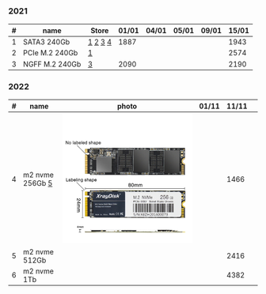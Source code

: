 ### 2021

| # | name | Store | 01/01 | 04/01 | 05/01 | 09/01 | 15/01 |
| --- | --- | --- | --- | --- | --- | --- | --- |
| 1 | SATA3 240Gb | [1](https://aliexpress.ru/item/32958542268.html?spm=a2g0o.detail.0.0.67ba1be49J6xLn&gps-id=pcDetailCartBuyAlsoBuy&scm=1007.12908.197732.0&scm_id=1007.12908.197732.0&scm-url=1007.12908.197732.0&pvid=b9c11ce8-07dc-4aa7-8753-0f8b9a564eb4&_t=gps-id:pcDetailCartBuyAlsoBuy,scm-url:1007.12908.197732.0,pvid:b9c11ce8-07dc-4aa7-8753-0f8b9a564eb4,tpp_buckets:21387%230%23183380%230&sku_id=12000018041474399 'KingSpec Factory Store') [2](https://aliexpress.ru/item/4001289893938.html?spm=a2g0o.detail.0.0.290c4fb5fIW1hw&gps-id=pcDetailCartBuyAlsoBuy&scm=1007.12908.197732.0&scm_id=1007.12908.197732.0&scm-url=1007.12908.197732.0&pvid=edd57ee4-a2f4-4391-b0a0-e71306b2ac76&_t=gps-id:pcDetailCartBuyAlsoBuy,scm-url:1007.12908.197732.0,pvid:edd57ee4-a2f4-4391-b0a0-e71306b2ac76,tpp_buckets:21387%230%23183380%230&sku_id=12000017807827981 'KingSpec SSD store') [3](https://aliexpress.ru/item/32595324956.html?spm=a2g0o.detail.0.0.290c4fb5fIW1hw&gps-id=pcDetailCartBuyAlsoBuy&scm=1007.12908.197732.0&scm_id=1007.12908.197732.0&scm-url=1007.12908.197732.0&pvid=edd57ee4-a2f4-4391-b0a0-e71306b2ac76&_t=gps-id:pcDetailCartBuyAlsoBuy,scm-url:1007.12908.197732.0,pvid:edd57ee4-a2f4-4391-b0a0-e71306b2ac76,tpp_buckets:21387%230%23183380%230&sku_id=12000018040532266 'KingSpec Official Store') [4](https://aliexpress.ru/item/32619568729.html?spm=a2g0o.detail.0.0.290c4fb5fIW1hw&gps-id=pcDetailCartBuyAlsoBuy&scm=1007.12908.197732.0&scm_id=1007.12908.197732.0&scm-url=1007.12908.197732.0&pvid=edd57ee4-a2f4-4391-b0a0-e71306b2ac76&_t=gps-id:pcDetailCartBuyAlsoBuy,scm-url:1007.12908.197732.0,pvid:edd57ee4-a2f4-4391-b0a0-e71306b2ac76,tpp_buckets:21387%230%23183380%230&sku_id=12000016752899904 'Computer&SSD Storage Factory Store') | 1887 |  |  |  | 1943 |
| 2 | PCIe M.2 240Gb | [1](https://aliexpress.ru/item/32958542268.html?spm=a2g0o.detail.0.0.67ba1be49J6xLn&gps-id=pcDetailCartBuyAlsoBuy&scm=1007.12908.197732.0&scm_id=1007.12908.197732.0&scm-url=1007.12908.197732.0&pvid=b9c11ce8-07dc-4aa7-8753-0f8b9a564eb4&_t=gps-id:pcDetailCartBuyAlsoBuy,scm-url:1007.12908.197732.0,pvid:b9c11ce8-07dc-4aa7-8753-0f8b9a564eb4,tpp_buckets:21387%230%23183380%230&sku_id=12000018041474399 'KingSpec Factory Store') |  |  |  |  | 2574 |
| 3 | NGFF M.2 240Gb | [3](https://aliexpress.ru/item/32364627961.html?spm=a2g0o.detail.0.0.342930e630Aokx&gps-id=pcDetailCartBuyAlsoBuy&scm=1007.12908.197732.0&scm_id=1007.12908.197732.0&scm-url=1007.12908.197732.0&pvid=1499ed0e-6584-4fa8-86d2-d1ce9b9e275b&_t=gps-id:pcDetailCartBuyAlsoBuy,scm-url:1007.12908.197732.0,pvid:1499ed0e-6584-4fa8-86d2-d1ce9b9e275b,tpp_buckets:21387%230%23183380%230&sku_id=12000016907903793 'KingSpec Official Store') | 2090 |  |  |  | 2190 |

### 2022

| # | name | photo | 01/11 | 11/11 |  |
| --- | --- | --- | --- | --- | --- |
| 4 | m2 nvme 256Gb [5](https://aliexpress.ru/item/4000956226768.html?item_id=4000956226768&af=3023&utm_campaign=3023&aff_platform=api-new-link-generate&utm_medium=cpa&sku_id=12000029905689815&cn=20rurl54a3bh0mq3cr8lq2bepbo3xlvd&dp=20rurl54a3bh0mq3cr8lq2bepbo3xlvd&scm-url=1007.13339.169870.0&aff_fcid=a0335830e24d4a84906298be9239c123-1668097515532-03177-_Aamr2Z&cv=3822483&aff_fsk=_Aamr2Z&_t=gps-id%3ApcDetailBottomMoreThisSeller%2Cscm-url%3A1007.13339.169870.0%2Cpvid%3A2b71adc9-0ad9-4704-8c65-9e0c96582879%2Ctpp_buckets%3A21387%230%23183380%230&pvid=2b71adc9-0ad9-4704-8c65-9e0c96582879&_ga=2.110139138.667877588.1604939037-5041542.1602591723&sk=_Aamr2Z&aff_trace_key=a0335830e24d4a84906298be9239c123-1668097515532-03177-_Aamr2Z&gps-id=pcDetailBottomMoreThisSeller&scm=1007.13339.169870.0&scm_id=1007.13339.169870.0&terminal_id=73a0bf6c07d04febac9c1608e82e7bc7&utm_source=aerkol&utm_content=3822483 'Xraydisk Official Store') | [![XrayDisk-M-2-SSD-M2-256-PCIe-NVME-128-512](XrayDisk-M-2-SSD-M2-256-PCIe-NVME-128-512.webp)](XrayDisk-M-2-SSD-M2-256-PCIe-NVME-128-512.webp) |  | 1466 |  |
| 5 | m2 nvme 512Gb |  |  | 2416 |  |
| 6 | m2 nvme 1Tb |  |  | 4382 |  |
